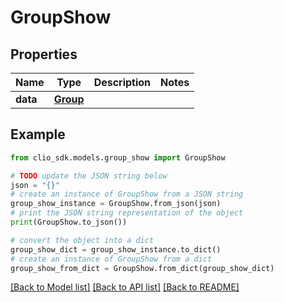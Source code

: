 # GroupShow


## Properties

Name | Type | Description | Notes
------------ | ------------- | ------------- | -------------
**data** | [**Group**](Group.md) |  | 

## Example

```python
from clio_sdk.models.group_show import GroupShow

# TODO update the JSON string below
json = "{}"
# create an instance of GroupShow from a JSON string
group_show_instance = GroupShow.from_json(json)
# print the JSON string representation of the object
print(GroupShow.to_json())

# convert the object into a dict
group_show_dict = group_show_instance.to_dict()
# create an instance of GroupShow from a dict
group_show_from_dict = GroupShow.from_dict(group_show_dict)
```
[[Back to Model list]](../README.md#documentation-for-models) [[Back to API list]](../README.md#documentation-for-api-endpoints) [[Back to README]](../README.md)


